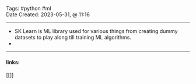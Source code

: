 
Tags: #python #ml  
Date Created:  2023-05-31, @ 11:16

------------------------------------------

* SK Learn is ML library used for various things from creating dummy datasets to play along till training ML algorithms. 
* 



---------------------
#### links:
[[]]
[]()